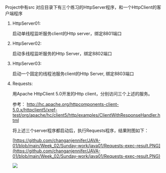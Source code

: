 Project中有src 对应目录下有三个练习的HttpServer程序，和一个HttpClient的客户端程序

1. HttpServer01: 

   启动单线程监听服务client的Http server，绑定8801端口

2. HttpServer02:

   启动多线程监听服务的Http Server，绑定8802端口

3. HttpServer03:

    启动一个固定的线程池服务client的Http Server, 绑定8803端口

4. Requests: 

   用Apache HttpClient 5.0开发的Http client，分别访问三个上述的服务。

   参考： http://hc.apache.org/httpcomponents-client-5.0.x/httpclient5/xref-test/org/apache/hc/client5/http/examples/ClientWithResponseHandler.html

   将上述三个server程序都启动后，执行Requests程序，结果附图如下：

   [https://github.com/changanjennifer/JAVA-01/blob/main/Week_02/Sunday-work/java01/Requests-exec-result.PNG](https://github.com/changanjennifer/JAVA-01/blob/main/Week_02/Sunday-work/java01/Requests-exec-result.PNG)

   ![](E:\03-Jennifer\GeekJAVA\Week_02\Sunday-work\java01\Requests-exec-result.PNG)

   

   

   

   

   

